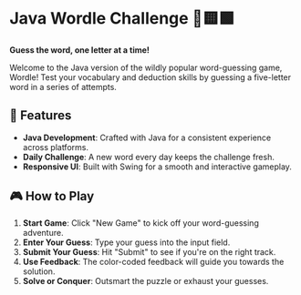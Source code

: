 # Java Wordle Challenge 🎲🟨🟩
**Guess the word, one letter at a time!**

Welcome to the Java version of the wildly popular word-guessing game, Wordle! Test your vocabulary and deduction skills by guessing a five-letter word in a series of attempts.

## 🚀 Features

- **Java Development**: Crafted with Java for a consistent experience across platforms.
- **Daily Challenge**: A new word every day keeps the challenge fresh.
- **Responsive UI**: Built with Swing for a smooth and interactive gameplay.

## 🎮 How to Play

1. **Start Game**: Click "New Game" to kick off your word-guessing adventure.
2. **Enter Your Guess**: Type your guess into the input field.
3. **Submit Your Guess**: Hit "Submit" to see if you're on the right track.
4. **Use Feedback**: The color-coded feedback will guide you towards the solution.
5. **Solve or Conquer**: Outsmart the puzzle or exhaust your guesses.
